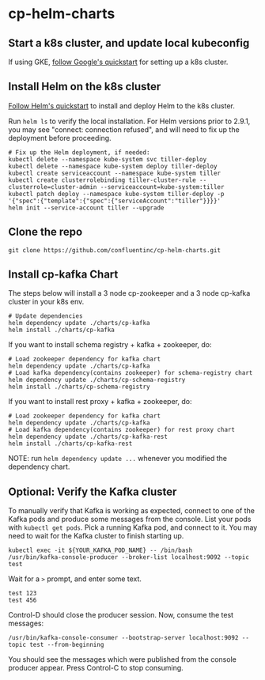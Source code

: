 # cp-helm-charts

## Start a k8s cluster, and update local kubeconfig

If using GKE, [follow Google's quickstart](https://cloud.google.com/kubernetes-engine/docs/quickstart) for setting up a k8s cluster.

## Install Helm on the k8s cluster

[Follow Helm's quickstart](https://docs.helm.sh/using_helm/#quickstart-guide) to install and deploy Helm to the k8s cluster.

Run `helm ls` to verify the local installation. For Helm versions prior to 2.9.1, you may see "connect: connection refused", and will need to fix up the deployment before proceeding.

```
# Fix up the Helm deployment, if needed:
kubectl delete --namespace kube-system svc tiller-deploy
kubectl delete --namespace kube-system deploy tiller-deploy
kubectl create serviceaccount --namespace kube-system tiller
kubectl create clusterrolebinding tiller-cluster-rule --clusterrole=cluster-admin --serviceaccount=kube-system:tiller
kubectl patch deploy --namespace kube-system tiller-deploy -p '{"spec":{"template":{"spec":{"serviceAccount":"tiller"}}}}'      
helm init --service-account tiller --upgrade
```

## Clone the repo 
```
git clone https://github.com/confluentinc/cp-helm-charts.git
```

## Install cp-kafka Chart 

The steps below will install a 3 node cp-zookeeper and a 3 node cp-kafka cluster in your k8s env.

```
# Update dependencies
helm dependency update ./charts/cp-kafka
helm install ./charts/cp-kafka
```

If you want to install schema registry + kafka + zookeeper, do:

```
# Load zookeeper dependency for kafka chart
helm dependency update ./charts/cp-kafka
# Load kafka dependency(contains zookeeper) for schema-registry chart
helm dependency update ./charts/cp-schema-registry
helm install ./charts/cp-schema-registry
```

If you want to install rest proxy + kafka + zookeeper, do:

```
# Load zookeeper dependency for kafka chart
helm dependency update ./charts/cp-kafka
# Load kafka dependency(contains zookeeper) for rest proxy chart
helm dependency update ./charts/cp-kafka-rest
helm install ./charts/cp-kafka-rest
```

NOTE: run `helm dependency update ...` whenever you modified the dependency chart.

## Optional: Verify the Kafka cluster

To manually verify that Kafka is working as expected, connect to one of the Kafka pods and produce some messages from the console. List your pods with `kubectl get pods`. Pick a running Kafka pod, and connect to it. You may need to wait for the Kafka cluster to finish starting up.

```
kubectl exec -it ${YOUR_KAFKA_POD_NAME} -- /bin/bash
/usr/bin/kafka-console-producer --broker-list localhost:9092 --topic test
```

Wait for a `>` prompt, and enter some text.

```
test 123
test 456
```

Control-D should close the producer session. Now, consume the test messages:

```
/usr/bin/kafka-console-consumer --bootstrap-server localhost:9092 --topic test --from-beginning
```

You should see the messages which were published from the console producer appear. Press Control-C to stop consuming.
